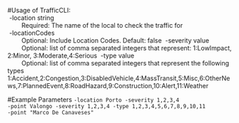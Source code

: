 #Usage of TrafficCLI:  
&nbsp;-location string  
&nbsp;&nbsp;&nbsp;&nbsp;&nbsp;&nbsp;&nbsp;&nbsp;Required: The name of the local to check the traffic for  
&nbsp;-locationCodes   
&nbsp;&nbsp;&nbsp;&nbsp;&nbsp;&nbsp;&nbsp;&nbsp;Optional: Include Location Codes. Default: false
&nbsp;-severity value  
&nbsp;&nbsp;&nbsp;&nbsp;&nbsp;&nbsp;&nbsp;&nbsp;Optional: list of comma separated integers that represent: 1:LowImpact, 2:Minor, 3:Moderate,4:Serious
&nbsp;-type value  
&nbsp;&nbsp;&nbsp;&nbsp;&nbsp;&nbsp;&nbsp;&nbsp;Optional: list of comma separated integers that represent the following types 1:Accident,2:Congestion,3:DisabledVehicle,4:MassTransit,5:Misc,6:OtherNews,7:PlannedEvent,8:RoadHazard,9:Construction,10:Alert,11:Weather


#Example Parameters
``-location Porto -severity 1,2,3,4``  
``-point Valongo -severity 1,2,3,4 -type 1,2,3,4,5,6,7,8,9,10,11``  
``-point "Marco De Canaveses" ``  
